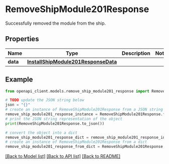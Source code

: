 # RemoveShipModule201Response

Successfully removed the module from the ship.

## Properties

Name | Type | Description | Notes
------------ | ------------- | ------------- | -------------
**data** | [**InstallShipModule201ResponseData**](InstallShipModule201ResponseData.md) |  | 

## Example

```python
from openapi_client.models.remove_ship_module201_response import RemoveShipModule201Response

# TODO update the JSON string below
json = "{}"
# create an instance of RemoveShipModule201Response from a JSON string
remove_ship_module201_response_instance = RemoveShipModule201Response.from_json(json)
# print the JSON string representation of the object
print(RemoveShipModule201Response.to_json())

# convert the object into a dict
remove_ship_module201_response_dict = remove_ship_module201_response_instance.to_dict()
# create an instance of RemoveShipModule201Response from a dict
remove_ship_module201_response_from_dict = RemoveShipModule201Response.from_dict(remove_ship_module201_response_dict)
```
[[Back to Model list]](../README.md#documentation-for-models) [[Back to API list]](../README.md#documentation-for-api-endpoints) [[Back to README]](../README.md)


